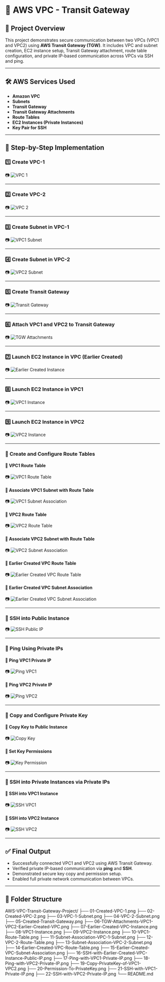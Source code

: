 # 🔄 AWS VPC - Transit Gateway 

## 📘 Project Overview

This project demonstrates secure communication between two VPCs (VPC1 and VPC2) using **AWS Transit Gateway (TGW)**. It includes VPC and subnet creation, EC2 instance setup, Transit Gateway attachment, route table configuration, and private IP-based communication across VPCs via SSH and ping.

---

## 🛠️ AWS Services Used

- **Amazon VPC**
- **Subnets**
- **Transit Gateway**
- **Transit Gateway Attachments**
- **Route Tables**
- **EC2 Instances (Private Instances)**
- **Key Pair for SSH**

---

## 🧪 Step-by-Step Implementation

### 1️⃣ Create VPC-1

📷 ![VPC 1](./01-Created-VPC-1.png)

---

### 2️⃣ Create VPC-2

📷 ![VPC 2](./02-Created-VPC-2.png)

---

### 3️⃣ Create Subnet in VPC-1

📷 ![VPC1 Subnet](./03-VPC-1-Subnet.png)

---

### 4️⃣ Create Subnet in VPC-2

📷 ![VPC2 Subnet](./04-VPC-2-Subnet.png)

---

### 5️⃣ Create Transit Gateway

📷 ![Transit Gateway](./05-Created-Transit-Gateway.png)

---

### 6️⃣ Attach VPC1 and VPC2 to Transit Gateway

📷 ![TGW Attachments](./06-TGW-Attachments-VPC1-VPC2-Earlier-Created-VPC.png)

---

### 7️⃣ Launch EC2 Instance in VPC (Earlier Created)

📷 ![Earlier Created Instance](./07-Earlier-Created-VPC-Instance.png)

---

### 8️⃣ Launch EC2 Instance in VPC1

📷 ![VPC1 Instance](./08-VPC1-Instance.png)

---

### 9️⃣ Launch EC2 Instance in VPC2

📷 ![VPC2 Instance](./09-VPC2-Instance.png)

---

### 🔁 Create and Configure Route Tables

#### 🔹 VPC1 Route Table

📷 ![VPC1 Route Table](./10-VPC1-Route-Table.png)

#### 🔹 Associate VPC1 Subnet with Route Table

📷 ![VPC1 Subnet Association](./11-Subnet-Association-VPC-1-Subnet.png)

#### 🔹 VPC2 Route Table

📷 ![VPC2 Route Table](./12-VPC-2-Route-Table.png)

#### 🔹 Associate VPC2 Subnet with Route Table

📷 ![VPC2 Subnet Association](./13-Subnet-Association-VPC-2-Subnet.png)

#### 🔹 Earlier Created VPC Route Table

📷 ![Earlier Created VPC Route Table](./14-Earlier-Created-VPC-Route-Table.png)

#### 🔹 Earlier Created VPC Subnet Association

📷 ![Earlier Created VPC Subnet Association](./15-Earlier-Created-VPC-Subnet-Association.png)

---

### 🔐 SSH into Public Instance

📷 ![SSH Public IP](./16-SSH-with-Earlier-Created-VPC-Instance-Public-IP.png)

---

### 🧪 Ping Using Private IPs

#### 🔹 Ping VPC1 Private IP

📷 ![Ping VPC1](./17-Ping-with-VPC1-Private-IP.png)

#### 🔹 Ping VPC2 Private IP

📷 ![Ping VPC2](./18-Ping-with-VPC2-Private-IP.png)

---

### 🔑 Copy and Configure Private Key

#### 🔹 Copy Key to Public Instance

📷 ![Copy Key](./19-Copy-PrivateKey-of-VPC1-VPC2.png)

#### 🔹 Set Key Permissions

📷 ![Key Permission](./20-Permission-To-PrivateKey.png)

---

### 🛜 SSH into Private Instances via Private IPs

#### 🔹 SSH into VPC1 Instance

📷 ![SSH VPC1](./21-SSH-with-VPC1-Private-IP.png)

#### 🔹 SSH into VPC2 Instance

📷 ![SSH VPC2](./22-SSH-with-VPC2-Private-IP.png)

---

## ✅ Final Output

- Successfully connected VPC1 and VPC2 using AWS Transit Gateway.
- Verified private IP-based communication via **ping** and **SSH**.
- Demonstrated secure key copy and permission setup.
- Enabled full private network communication between VPCs.

---

## 📂 Folder Structure

AWS-VPC-Transit-Gateway-Project/
├── 01-Created-VPC-1.png
├── 02-Created-VPC-2.png
├── 03-VPC-1-Subnet.png
├── 04-VPC-2-Subnet.png
├── 05-Created-Transit-Gateway.png
├── 06-TGW-Attachments-VPC1-VPC2-Earlier-Created-VPC.png
├── 07-Earlier-Created-VPC-Instance.png
├── 08-VPC1-Instance.png
├── 09-VPC2-Instance.png
├── 10-VPC1-Route-Table.png
├── 11-Subnet-Association-VPC-1-Subnet.png
├── 12-VPC-2-Route-Table.png
├── 13-Subnet-Association-VPC-2-Subnet.png
├── 14-Earlier-Created-VPC-Route-Table.png
├── 15-Earlier-Created-VPC-Subnet-Association.png
├── 16-SSH-with-Earlier-Created-VPC-Instance-Public-IP.png
├── 17-Ping-with-VPC1-Private-IP.png
├── 18-Ping-with-VPC2-Private-IP.png
├── 19-Copy-PrivateKey-of-VPC1-VPC2.png
├── 20-Permission-To-PrivateKey.png
├── 21-SSH-with-VPC1-Private-IP.png
├── 22-SSH-with-VPC2-Private-IP.png
└── README.md

